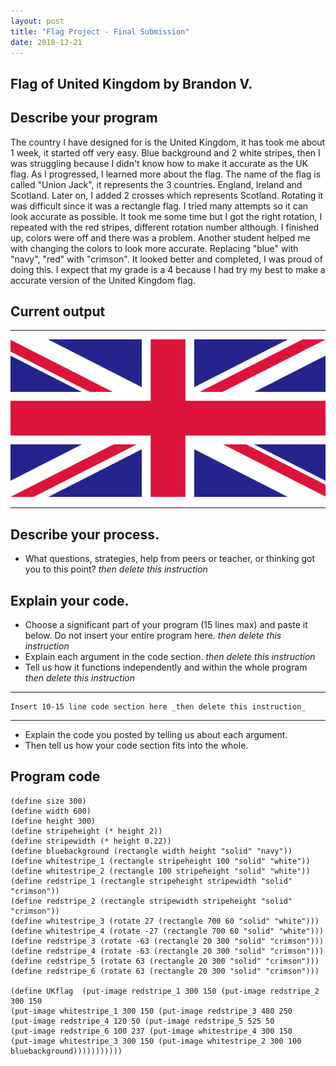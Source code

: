 ```yaml
---
layout: post
title: "Flag Project - Final Submission"
date: 2018-12-21
---
```


## Flag of United Kingdom by Brandon V.

## Describe your program

The country I have designed for is the United Kingdom, it has took me about 1 week, it started off very easy. Blue background and 2 white stripes, then I was struggling because I didn't know how to make it accurate as the UK flag. As I progressed, I learned more about the flag. The name of the flag is called "Union Jack", it represents the 3 countries. England, Ireland and Scotland. Later on, I added 2 crosses which represents Scotland. Rotating it was difficult since it was a rectangle flag. I tried many attempts so it can look accurate as possible. It took me some time but I got the right rotation, I repeated with the red stripes, different rotation number although. I finished up, colors were off and there was a problem. Another student helped me with changing the colors to look more accurate. Replacing "blue" with "navy", "red" with "crimson". It looked better and completed, I was proud of doing this. I expect that my grade is a 4 because I had try my best to make a accurate version of the United Kingdom flag.

## Current output
* * *
![Flag](/images/final-flag.png)
* * *

## Describe your process.

-   What questions, strategies, help from peers or teacher, or thinking got you to this point? _then delete this instruction_

<!--- Delete this comment and add your writing -->


## Explain your code.

-   Choose a significant part of your program (15 lines max) and paste it below. Do not insert your entire program here. _then delete this instruction_
-   Explain each argument in the code section. _then delete this instruction_
-   Tell us how it functions independently and within the whole program _then delete this instruction_

* * *

```
Insert 10-15 line code section here _then delete this instruction_
```

* * *

-   Explain the code you posted by telling us about each argument.
-   Then tell us how your code section fits into the whole.
 
<!--- Delete this comment and add your writing -->


## Program code

```
(define size 300)
(define width 600)
(define height 300)
(define stripeheight (* height 2))
(define stripewidth (* height 0.22))
(define bluebackground (rectangle width height "solid" "navy"))
(define whitestripe_1 (rectangle stripeheight 100 "solid" "white"))
(define whitestripe_2 (rectangle 100 stripeheight "solid" "white"))
(define redstripe_1 (rectangle stripeheight stripewidth "solid" "crimson"))
(define redstripe_2 (rectangle stripewidth stripeheight "solid" "crimson"))
(define whitestripe_3 (rotate 27 (rectangle 700 60 "solid" "white")))
(define whitestripe_4 (rotate -27 (rectangle 700 60 "solid" "white")))
(define redstripe_3 (rotate -63 (rectangle 20 300 "solid" "crimson")))
(define redstripe_4 (rotate -63 (rectangle 20 300 "solid" "crimson")))
(define redstripe_5 (rotate 63 (rectangle 20 300 "solid" "crimson")))
(define redstripe_6 (rotate 63 (rectangle 20 300 "solid" "crimson")))

(define UKflag  (put-image redstripe_1 300 150 (put-image redstripe_2 300 150 
(put-image whitestripe_1 300 150 (put-image redstripe_3 480 250 
(put-image redstripe_4 120 50 (put-image redstripe_5 525 50 
(put-image redstripe_6 100 237 (put-image whitestripe_4 300 150 
(put-image whitestripe_3 300 150 (put-image whitestripe_2 300 100  bluebackground)))))))))))
```
